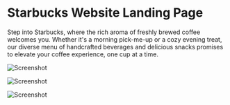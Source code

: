 <h1>Starbucks Website Landing Page</h1>

<p>Step into Starbucks, where the rich aroma of freshly brewed coffee welcomes you. Whether it's a morning pick-me-up or a cozy evening treat, our diverse menu of handcrafted beverages and delicious snacks promises to elevate your coffee experience, one cup at a time.</p>

![Screenshot](https://lh3.googleusercontent.com/pw/ADCreHeYajNmPM_P8_shVtuiy9pRUrKHJdcP8Z5wILUS2-skpADPBv00r3xsiwCMkZfsJZEqZ5zvz4rHgaOXvdLWgnrHe5sH92mwvUF8tDb1Wji_Svtmj5vbLHknmayhLgSPHUiUXBBObrMbg4sI54VZNo4cxw6eoJzqZc3lSraSvXSOWcfGxdBE_ipIly3_Ab94IHCJ8dLA52RS7s3WbNoSrSlV6Z-ffvlUA2DI325z9IsoEhpL6D_Z27p6S7LLmAFx-FiULFViQuob2b9VQBUg1OCPxdwHIIWlB8tZSTmtqAqL0TKr6G9YXJ93eflp_t0JvRVooLxXEpMjicdO2ElPBNwYjyLY2OFvYqbZvRlzvQEWqJusXvYNEN7mXvRI4GsGuWRwLgNQwaGGgEx4sAdheUG3non5cBnXdgMmQqr6MJutolB8bnt9ODZ_L0ENSigzjeoCmjN3QLMp-XL0vJ0GJQJ260TLQQkLDNI8-EHOuX0e4EunE5DY19-24-nBepktyEW48WN6flXjiMoJtK0_1gH-5WhxDc0H823leXaI4_SBsc3IeeBvDXNwO9bQM8sLMui_dU8AEmCUQz97sThUUiLyH0uyeVJmOqQZ-h-OqwbmM8e2uuE5U-5bZ3j9hGNv1yRGHIG94nK0gJKMY6cuh70m3voOoCja-jYyRvI0eCdl6WQvBrB5gtH2w1bJd-AoFEYOqtbt02moNmWTFzFbHV_CZslx5fL7Pj18GW8EG2TgT2dedpWkb9Nk5WrCwiaFAhOxhHo3YdFcnI9pcvJ_feBFiGxHlQaVVrIm4MNG0-4CeghLu6rnII97XtT8TujMEy28RgP_bso3yvLL1YtYBwDDkKQaIUfWhkxC_IYnzhGRsPvEB76yJO-TuE2glZO8d2mMKIjAuTbXovk_cKg_lgfhmazRZJz98ZvR1khpxeIW8qDYbsuWE3srE_OnzQ=w2876-h1696-s-no?authuser=0)

![Screenshot](https://lh3.googleusercontent.com/pw/ADCreHfHgqpT3AxNbtXVWVKi_zu4FDH-Mx1nlgvDdW38DdCFXTB9hW7AHUWp6ziEC9c1mJzdpAX-xhHEt2wg0xY1s8Ut6CIA7o8nwbovtW7TfZFXHVSi1tW6TLXFFZhIRptGE0RIYe-0XcwTANFNJ3fv6RBghJYIUUUC62aeE9MOAXehuF0qKZctbat-7RihIkQy09_C5sGwg-n08EOUyzCDXtxZxVmm4dxrCYcpD7JL3lhjwlO6vN-crYsAnOkNkha1fU9C2v6Y657Zugd_tHVdqcTb9Q1_i7mnTLu70klzcyJpn1QzRT8BTXGKecBxZnsZduu0ibs4eAvyLBt4QuvN-brN9VYZguE16r5aG8ggk7Q7WKvUaf2XdEsuQDsqx1kSWaLM0XPNoy4H98-PyEVxt0XiLfQEuGl6JicSBysqDolg5REA-gWi_cFLhr7_xF3ro7xao5BpIoep-dSIUoVGCg1h3x4br_-t48zLlv7iVkHy0HN2WpaRrFuMy_M1IArT51NmqSwuPn8eQKJ7x5X8p1IWxRj9_-jQSifwTqNRfa_uvBKXYqkmjyn3G1HwMyd9nzL6LMbBt9qoaLBuy_MFUuzFXLUXwwiMPvsP31fpRM0Sb5Pf2adqCMUmCaqRrTH01aYahfVS7yd1T2YjQaaoYYdVyyjHfc1HlHYALAoIcsITcel9GpGGaDYgCSQyMoQVAavHACKkNPGcTU-HcxC63ryqwPFpxM0fhReUDlVgjM81Q3d7J-Eh-6ItVAYQqEikxYZo0eghI_Xw--JA8_d2YRdd_cLeDZYwt-R0QkM0pb7Yhj2cSk0PcP7R2-ghN55qVQSFR5oJgxxQSS-MyPdUWnap7fbfTfRee4mCd1zBSREKucV-oeCSN37IXb_sU2WIKs_YA2zEfKPO_OXg875Ihy9rsE0VjRb8N3JL6C_9D6FvltETcKSh51MHNR3iUA=w2880-h1690-s-no?authuser=0)

![Screenshot](https://lh3.googleusercontent.com/pw/ADCreHeK_WgQV2JW-ebs4SwLz9KG30DSjiOZgGiyiN-2gT3TuPaw0rSYk7ghUk7j5MyXQ7lYGlrMge5pHPW1k32hpkJQkWbuyrZredRF5SciEnVQLUc4O7MOM7bjzcR8F1anlhqmWZsOJ800R2yauL5MTbvLgUnixZY7GPEPRquJ-EuqeWQuW_X8ObpIqH1y1uSdrYyXrCmfH_mci4Jkq8acMDFC0IZGACBF0-hFKszlb0-It5CTlkyxL0tOQ4H_HTLdukKyC2MXB8sBYsoMmE1GqvYnLj9W0XGcGKm4yCTVqzc6sFozorqHdEoJz3cY3U03W8cDdZR2Qs0egE8hB6udqkKOdpk3RHUO_VdSVl7g30T1nLrzhlEUQHmXVsVC4Jzjt3LPHoW5OAM7844q3nlvkcsb8Kmv2vgGKMDGLnaPg2cU2T8KZaysNBBLe1rNj09PTG1yvKjp20LW4Wg0qLatNXsTHq-D2MkTn8m2P4a23pacgetwGzpg3vm8qeLc0Mqt1x33WOQa2LvpVnrIUyLqNY6VuacuMEBH9v2ppZqK7465AfVrcxyQuz34JLJ5HO-7NR8nj0suKxeOagGMhAgZEfwmzl2ummUd-OqTT34fVLRR2EKE3JgG6dBVECaq3hzY8qERbuiZjysM1XXw-wpNM-CptJowYp8uKWgztmjHPo_yyVznTJN3XSZXEsTQZ1qULprB4dRIOE51MrjvvDcay4AA11jgIfc2N0_xliNPKpfoBM_s5EmaQbQmzqBTHrueCSBz6l9jlolivomIYwiysXGkhkMK9a0tokyS_xfbBJsYTpSiDssyp90-dZvazTYOpC1j0s-SDW7-4tXvheuPoQU4tRAE-G70MFQfwfa-e5kutehHePxYW4wm1O9j5zIE7sv2KRJReypa17YO7LoV5VEpv5QCBfgQwjeg2hwu53VJzNb7xEWyu32Ns10ccQ=w2880-h1694-s-no?authuser=0)
